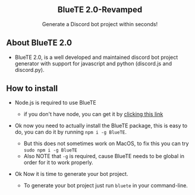 <h2 align="center">BlueTE 2.0-Revamped</h2>
<p align="center">Generate a Discord bot project within seconds!</p>

## About BlueTE 2.0
* BlueTE 2.0, is a well developed and maintained discord bot project generator with support for javascript and python (discord.js and discord.py).

## How to install
- Node.js is required to use BlueTE
  - if you don't have node, you can get it by [clicking this link](https://nodejs.org/en)

- Ok now you need to actually install the BlueTE package, this is easy to do, you can do it by running `npm i -g BlueTE`.
   - But this does not sometimes work on MacOS, to fix this you can try `sudo npm i -g BlueTE`
   - Also NOTE that `-g` is required, cause BlueTE needs to be global in order for it to work properly.

- Ok Now it is time to generate your bot project.
   - To generate your bot project just run `bluete` in your command-line.
